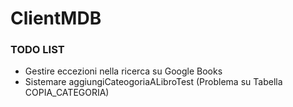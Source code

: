 ClientMDB
=========

<h3>TODO LIST</h3>
<ul>
<li>Gestire eccezioni nella ricerca su Google Books</li>
<li>Sistemare aggiungiCateogoriaALibroTest (Problema su Tabella COPIA_CATEGORIA)</li>
</ul>
